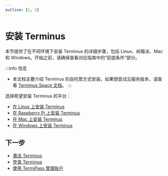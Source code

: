 ```yaml
---
outline: [2, 3]
---
```


# 安装 Terminus

本节提供了在不同环境下安装 Terminus 的详细步骤，包括 Linux、树莓派、Mac 和 Windows。开始之前，请确保查看对应指南中的“前提条件”部分。

:::info 信息
- 本文档主要介绍 Terminus 的自托管方式安装。如果想尝试云服务版本，请查看 [Terminus Space 文档](../../../space/host/create-terminus.md)。
:::

选择希望安装 Terminus 的平台：

- [在 Linux 上安装 Terminus](linux.md)
- [在 Raspberry Pi 上安装 Terminus](raspberry.md)
- [在 Mac 上安装 Terminus](mac.md)
- [在 Windows 上安装 Terminus](windows.md)

## 下一步

- [激活 Terminus](../wizard.md)
- [登录 Terminus](../login.md)
- [使用 TermiPass 管理账户](../../../termipass/account/index.md)